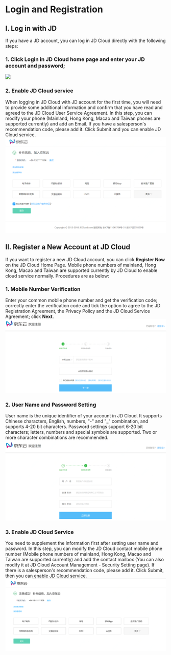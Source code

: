 # Login and Registration
## I. Log in with JD
If you have a JD account, you can log in JD Cloud directly with the following steps:

### 1. Click **Login** in JD Cloud home page and enter your JD account and password;
![](https://github.com/jdcloudcom/en/blob/en-signin-signup/image/User/Account%20Management/signin-and-signup/%E4%BA%AC%E4%B8%9C%E8%B4%A6%E5%AF%86%E7%99%BB%E5%BD%95.png)

### 2. Enable JD Cloud service
When logging in JD Cloud with JD account for the first time, you will need to provide some additional information and confirm that you have read and agreed to the JD Cloud User Service Agreement. In this step, you can modify your phone (Mainland, Hong Kong, Macao and Taiwan phones are supported currently) and add an Email. If you have a salesperson's recommendation code, please add it. Click Submit and you can enable JD Cloud service.
![](../../../image/User/Account%20Management/Check%20your%20account/2.京东账号激活.png)

 
## II. Register a New Account at JD Cloud
If you want to register a new JD Cloud account, you can click **Register Now** on the JD Cloud Home Page. Mobile phone numbers of mainland, Hong Kong, Macao and Taiwan are supported currently by JD Cloud to enable cloud service normally. Procedures are as below:
### 1. Mobile Number Verification
Enter your common mobile phone number and get the verification code; correctly enter the verification code and tick the option to agree to the JD Registration Agreement, the Privacy Policy and the JD Cloud Service Agreement; click **Next**.
![](../../../image/User/Account%20Management/Check%20your%20account/3.%20注册1.png)

### 2. User Name and Password Setting
User name is the unique identifier of your account in JD Cloud. It supports Chinese characters, English, numbers, "-" and "_" combination, and supports 4-20 bit characters. Password settings support 6-20 bit characters; letters, numbers and special symbols are supported. Two or more character combinations are recommended.
![](../../../image/User/Account%20Management/Check%20your%20account/4.注册2.png)

### 3. Enable JD Cloud Service
You need to supplement the information first after setting user name and password. In this step, you can modify the JD Cloud contact mobile phone number (Mobile phone numbers of mainland, Hong Kong, Macao and Taiwan are supported currently) and add the contact mailbox (You can also modify it at JD Cloud Account Management - Security Setting page). If there is a salesperson's recommendation code, please add it. Click Submit, then you can enable JD Cloud service.
![](../../../image/User/Account%20Management/Check%20your%20account/5.注册激活.png)
